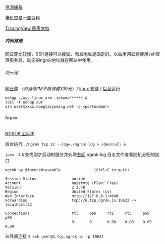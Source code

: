 

[资源储备](科技/金融项目/资源.md)

[量化交易一些资料](经济/股市/量化交易/)

[TradingView 图表文档](https://zlq4863947.gitbook.io/tradingview/home)



##### 内网穿透

网云穿比较慢，SSH连接可以接受。而且地址是固定的。以后用网云穿使用ssh管理服务器，动态的ngrok地址就在网站中使用。

###### 网云穿

 [网云穿](https://www.xiaomy.net/pay?type=1) （*终身版1M不限流量339元*）/  [linux 安装](http://neiwangchuantou.cn/archives/8.html) / [后台运行](http://neiwangchuantou.cn/archives/4.html)

```shell
nohup ./wyc_linux_arm -token=****** &
tail -f nohup.out
ssh user@xxxx.dongtaiyuming.net -p <portnumber>
```

###### Ngrok

[NGROK 公网IP](https://ngrok.com/pricing)  

后台执行 `./ngrok tcp 22 --log=./ngrok.log > /dev/null &`

`jobs -l` #查找刚才启动的服务并处理[参阅](https://maiernte.github.io/wiki/mac-memo.html)  ngrok.log 日志文件查看随机分配的接口

```shell
ngrok by @inconshreveable               (Ctrl+C to quit)
                                                                                        
Session Status                online                                                    
Account                       maiernte (Plan: Free)                                     
Version                       2.3.40                                                    
Region                        United States (us)                                        
Web Interface                 http://127.0.0.1:4040                                     
Forwarding                    tcp://6.tcp.ngrok.io:10622 -> localhost:22                
                                                                                        
Connections                   ttl     opn     rt1     rt5     p50     p90               
                              0       0       0.00    0.00    0.00    0.00    
```

从外部连接 `$ ssh user@2.tcp.ngrok.io -p 10622`


